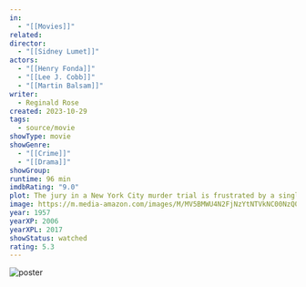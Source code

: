 ```yaml
---
in:
  - "[[Movies]]"
related: 
director:
  - "[[Sidney Lumet]]"
actors:
  - "[[Henry Fonda]]"
  - "[[Lee J. Cobb]]"
  - "[[Martin Balsam]]"
writer:
  - Reginald Rose
created: 2023-10-29
tags:
  - source/movie
showType: movie
showGenre:
  - "[[Crime]]"
  - "[[Drama]]"
showGroup: 
runtime: 96 min
imdbRating: "9.0"
plot: The jury in a New York City murder trial is frustrated by a single member whose skeptical caution forces them to more carefully consider the evidence before jumping to a hasty verdict.
image: https://m.media-amazon.com/images/M/MV5BMWU4N2FjNzYtNTVkNC00NzQ0LTg0MjAtYTJlMjFhNGUxZDFmXkEyXkFqcGdeQXVyNjc1NTYyMjg@._V1_SX300.jpg
year: 1957
yearXP: 2006
yearXPL: 2017
showStatus: watched
rating: 5.3
---
```

![poster](https://m.media-amazon.com/images/M/MV5BMWU4N2FjNzYtNTVkNC00NzQ0LTg0MjAtYTJlMjFhNGUxZDFmXkEyXkFqcGdeQXVyNjc1NTYyMjg@._V1_SX300.jpg)

